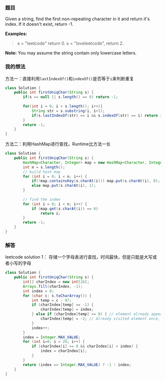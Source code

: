 ﻿### 题目
Given a string, find the first non-repeating character in it and return it's index. If it doesn't exist, return -1.

**Examples:**
>s = "leetcode"
return 0.
s = "loveleetcode",
return 2.

**Note:** You may assume the string contain only lowercase letters.

### 我的想法
方法一：直接利用`lastIndexOf()`和`indexOf()`是否等于`i`来判断重复
```java
class Solution {
    public int firstUniqChar(String s) {
        if(s == null || s.length() == 0) return -1;
        
        for(int i = 0; i < s.length(); i++){
            String str = s.substring(i, i+1);
            if(s.lastIndexOf(str) == i && s.indexOf(str) == i) return i;
        }
        return -1;
    }
}
```

方法二：利用HashMap进行查找，Runtime比方法一长
```java
class Solution {
    public int firstUniqChar(String s) {
        HashMap<Character, Integer> map = new HashMap<Character, Integer>();
        int n = s.length();
        // build hash map
        for (int i = 0; i < n; i++) {
            if(!map.containsKey(s.charAt(i))) map.put(s.charAt(i), 0);
            else map.put(s.charAt(i), 1);
        }
        
        // find the index
        for (int i = 0; i < n; i++) {
            if (map.get(s.charAt(i)) == 0) 
                return i;
        }
        return -1;
    }
}
```
### 解答
leetcode solution 1：
存储一个字母表进行查找，时间最快，但是只能是大写或者小写的字母
```java
class Solution {
    public int firstUniqChar(String s) {
        int[] charIndex = new int[26];
        Arrays.fill(charIndex, -1);
        int index = 0;
        for (char c: s.toCharArray()) {
            int temp = c - 97; 
            if (charIndex[temp] == -1) {
                charIndex[temp] = index;
            } else if (charIndex[temp] >= 0) { // element already appeared once
                charIndex[temp] = -2; // Already visited element once, hence dont want to consider it
            }
            index++;
        }
        index = Integer.MAX_VALUE;
        for (int i=0; i < 26; i++) {
            if (charIndex[i] >= 0 && charIndex[i] < index) {
                index = charIndex[i];
            }
        }
        return (index == Integer.MAX_VALUE) ? -1 : index;
    }
}
```
